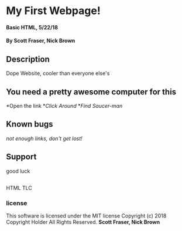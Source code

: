 # My First Webpage!
#### Basic HTML, 5/22/18
#### By Scott Fraser, Nick Brown
## Description
Dope Website, cooler than everyone else's
## You need a pretty awesome computer for this
*Open the link
*_Click Around_
*_Find Saucer-man_
## Known bugs
_not enough links, don't get lost!_
## Support
good luck
##
HTML
TLC
### license
This software is licensed under the MIT license
Copyright (c) 2018 Copyright Holder All Rights Reserved. **Scott Fraser, Nick Brown**
